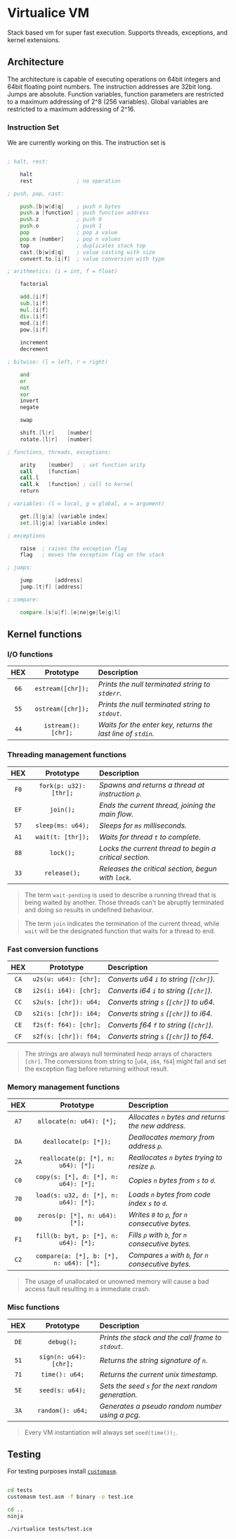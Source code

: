 
# Virtualice VM

Stack based vm for super fast execution.
Supports threads, exceptions, and kernel extensions.

## Architecture

The architecture is capable of executing operations on 64bit integers
and 64bit floating point numbers. The instruction addresses are 32bit
long. Jumps are absolute. Function variables, function parameters are
restricted to a maximum addressing of 2^8 (256 variables). Global
variables are restricted to a maximum addressing of 2^16.

### Instruction Set

We are currently working on this.
The instruction set is 

``` asm

; halt, rest:

	halt
	rest              ; no operation

; push, pop, cast:

	push.[b|w|d|q]    ; push n bytes
	push.a [function] ; push function address
	push.z            ; push 0
	push.o            ; push 1
	pop               ; pop a value
	pop.n [number]    ; pop n values
	top               ; duplicates stack top
	cast.[b|w|d|q]    ; value casting with size
	convert.to.[i|f]  ; value conversion with type

; arithmetics: (i = int, f = float)

	factorial

	add.[i|f]
	sub.[i|f]
	mul.[i|f]
	div.[i|f]
	mod.[i|f]
	pow.[i|f]
	
	increment
	decrement

; bitwise: (l = left, r = right)

	and
	or
	not
	xor
	invert
	negate

	swap

	shift.[l|r]    [number]
	rotate.[l|r]   [number]

; functions, threads, exceptions:

	arity    [number]   ; set function arity
	call     [function]
	call.l
	call.k   [function] ; call to kernel
	return

; variables: (l = local, g = global, a = argument)

	get.[l|g|a] [variable index]
	set.[l|g|a] [variable index]

; exceptions

	raise  ; raises the exception flag
	flag   ; moves the exception flag on the stack

; jumps:

	jump       [address]
	jump.[t|f] [address]

; compare:

	compare.[s|u|f].[e|ne|ge|le|g|l]

```

## Kernel functions

### I/O functions

| HEX | Prototype           | Description                                                  |
|:---:|:-------------------:|:-------------------------------------------------------------|
|`66` | `estream([chr]);`   | *Prints the null terminated string to `stderr`.*             |
|`55` | `ostream([chr]);`   | *Prints the null terminated string to `stdout`.*             |
|`44` | `istream(): [chr];` | *Waits for the enter key, returns the last line of `stdin`.* |

### Threading management functions

| HEX | Prototype              | Description                                             |
|:---:|:----------------------:|:--------------------------------------------------------|
|`F0` | `fork(p: u32): [thr];` | *Spawns and returns a thread at instruction `p`.*       |
|`EF` | `join();`              | *Ends the current thread, joining the main flow.*       |
|`57` | `sleep(ms: u64);`      | *Sleeps for `ms` milliseconds.*                         |
|`A1` | `wait(t: [thr]);`      | *Waits for thread `t` to complete.*                     |
|`88` | `lock();`              | *Locks the current thread to begin a critical section.* |
|`33` | `release();`           | *Releases the critical section, begun with `lock`.*     |

> The term `wait-pending` is used to describe a running thread that
> is being waited by another. Those threads can't be abruptly
> terminated and doing so results in undefined behaviour.

> The term `join` indicates the termination of the current thread, while
> `wait` will be the designated function that waits for a thread to end.

### Fast conversion functions

| HEX | Prototype               | Description                             |
|:---:|:-----------------------:|:----------------------------------------|
|`CA` | `u2s(u: u64): [chr];`   | *Converts u64 `i` to string (`[chr]`).* |
|`CB` | `i2s(i: i64): [chr];`   | *Converts i64 `i` to string (`[chr]`).* |
|`CC` | `s2u(s: [chr]): u64;`   | *Converts string `s` (`[chr]`) to u64.* |
|`CD` | `s2i(s: [chr]): i64;`   | *Converts string `s` (`[chr]`) to i64.* |
|`CE` | `f2s(f: f64): [chr];`   | *Converts f64 `f` to string (`[chr]`).* |
|`CF` | `s2f(s: [chr]): f64;`   | *Converts string `s` (`[chr]`) to f64.* |

> The strings are always null terminated *heap* arrays of characters `[chr]`.
> The conversions from string to [`u64`, `i64`, `f64`] might fail
> and set the exception flag before returning without result.

### Memory management functions

| HEX | Prototype                               | Description                                         |
|:---:|:---------------------------------------:|:----------------------------------------------------|
|`A7` | `allocate(n: u64): [*];`                | *Allocates `n` bytes and returns the new address.*  |
|`DA` | `deallocate(p: [*]);`                   | *Deallocates memory from address `p`.*              |
|`2A` | `reallocate(p: [*], n: u64): [*];`      | *Reallocates `n` bytes trying to resize `p`.*       |
|`C0` | `copy(s: [*], d: [*], n: u64): [*];`    | *Copies `n` bytes from `s` to `d`.*                 |
|`70` | `load(s: u32, d: [*], n: u64): [*];`    | *Loads `n` bytes from code index `s` to `d`.*       |
|`00` | `zeros(p: [*], n: u64): [*];`           | *Writes `0` to `p`, for `n` consecutive bytes.*     |
|`F1` | `fill(b: byt, p: [*], n: u64): [*];`    | *Fills `p` with `b`, for `n` consecutive bytes.*    |
|`C2` | `compare(a: [*], b: [*], n: u64): [*];` | *Compares `a` with `b`, for `n` consecutive bytes.* |

> The usage of unallocated or unowned memory will cause
> a bad access fault resulting in a immediate crash.

### Misc functions

| HEX | Prototype              | Description                                         |
|:---:|:----------------------:|:----------------------------------------------------|
|`DE` | `debug();`             | *Prints the stack and the call frame to `stdout`.*  |
|`51` | `sign(n: u64): [chr];` | *Returns the string signature of `n`.*              |
|`71` | `time(): u64;`         | *Returns the current unix timestamp.*               |
|`5E` | `seed(s: u64);`        | *Sets the seed `s` for the next random generation.* |
|`3A` | `random(): u64;`       | *Generates a pseudo random number using a pcg.*     |

> Every VM instantiation will always set `seed(time());`.

## Testing

For testing purposes install [`customasm`](https://github.com/hlorenzi/customasm).

``` zsh

cd tests
customasm test.asm -f binary -o test.ice

cd ..
ninja

./virtualice tests/test.ice

```
